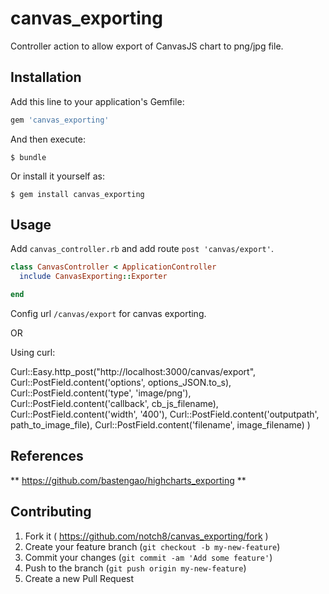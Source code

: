 # canvas_exporting

<!-- [![Build Status](https://travis-ci.org/bastengao/highcharts_exporting.svg?branch=master)](#https://travis-ci.org/bastengao/highcharts_exporting)
[![Code Climate](https://codeclimate.com/github/bastengao/highcharts_exporting/badges/gpa.svg)](https://codeclimate.com/github/bastengao/highcharts_exporting)
[![Test Coverage](https://codeclimate.com/github/bastengao/highcharts_exporting/badges/coverage.svg)](https://codeclimate.com/github/bastengao/highcharts_exporting)
[![Gem Version](https://badge.fury.io/rb/highcharts_exporting.svg)](http://badge.fury.io/rb/highcharts_exporting)
-->

Controller action to allow export of CanvasJS chart to png/jpg file.

## Installation

Add this line to your application's Gemfile:

```ruby
gem 'canvas_exporting'
```

And then execute:

    $ bundle

Or install it yourself as:

    $ gem install canvas_exporting

## Usage

Add `canvas_controller.rb` and add route `post 'canvas/export'`.

```ruby
class CanvasController < ApplicationController
  include CanvasExporting::Exporter

end
```

Config url `/canvas/export` for canvas exporting.

OR

Using curl:

Curl::Easy.http_post("http://localhost:3000/canvas/export",
                          Curl::PostField.content('options', options_JSON.to_s),
                          Curl::PostField.content('type', 'image/png'),
                          Curl::PostField.content('callback', cb_js_filename),
                          Curl::PostField.content('width', '400'),
                          Curl::PostField.content('outputpath', path_to_image_file),
                          Curl::PostField.content('filename', image_filename)
                          )

## References

** https://github.com/bastengao/highcharts_exporting
**

## Contributing

1. Fork it ( https://github.com/notch8/canvas_exporting/fork )
2. Create your feature branch (`git checkout -b my-new-feature`)
3. Commit your changes (`git commit -am 'Add some feature'`)
4. Push to the branch (`git push origin my-new-feature`)
5. Create a new Pull Request
